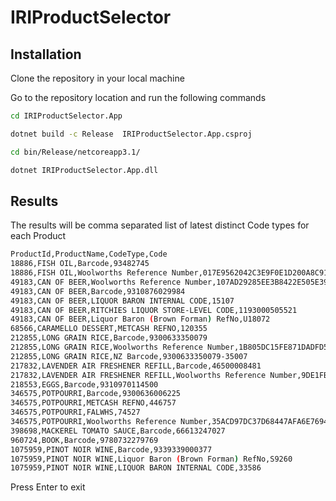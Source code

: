 # IRIProductSelector

## Installation

Clone the repository in your local machine

Go to the repository location and run the following commands

```bash
cd IRIProductSelector.App

dotnet build -c Release  IRIProductSelector.App.csproj

cd bin/Release/netcoreapp3.1/

dotnet IRIProductSelector.App.dll
```

## Results

The results will be comma separated list of latest distinct Code types for each Product

```bash
ProductId,ProductName,CodeType,Code
18886,FISH OIL,Barcode,93482745
18886,FISH OIL,Woolworths Reference Number,017E9562042C3E9F0E1D200A8C915052
49183,CAN OF BEER,Woolworths Reference Number,107AD29285EE3B8422E505E397D4F128
49183,CAN OF BEER,Barcode,9310876029984
49183,CAN OF BEER,LIQUOR BARON INTERNAL CODE,15107
49183,CAN OF BEER,RITCHIES LIQUOR STORE-LEVEL CODE,1193000505521
49183,CAN OF BEER,Liquor Baron (Brown Forman) RefNo,U18072
68566,CARAMELLO DESSERT,METCASH REFNO,120355
212855,LONG GRAIN RICE,Barcode,9300633350079
212855,LONG GRAIN RICE,Woolworths Reference Number,1B805DC15FE871DADFD5225772CFDE9F
212855,LONG GRAIN RICE,NZ Barcode,9300633350079-35007
217832,LAVENDER AIR FRESHENER REFILL,Barcode,46500008481
217832,LAVENDER AIR FRESHENER REFILL,Woolworths Reference Number,9DE1FBCC6C5162DE83FEE28B528438C0
218553,EGGS,Barcode,9310970114500
346575,POTPOURRI,Barcode,9300636006225
346575,POTPOURRI,METCASH REFNO,446757
346575,POTPOURRI,FALWHS,74527
346575,POTPOURRI,Woolworths Reference Number,35ACD97DC37D68447AFA6E7694745598
398698,MACKEREL TOMATO SAUCE,Barcode,66613247027
960724,BOOK,Barcode,9780732279769
1075959,PINOT NOIR WINE,Barcode,9339339000377
1075959,PINOT NOIR WINE,Liquor Baron (Brown Forman) RefNo,S9260
1075959,PINOT NOIR WINE,LIQUOR BARON INTERNAL CODE,33586

```
Press Enter to exit
